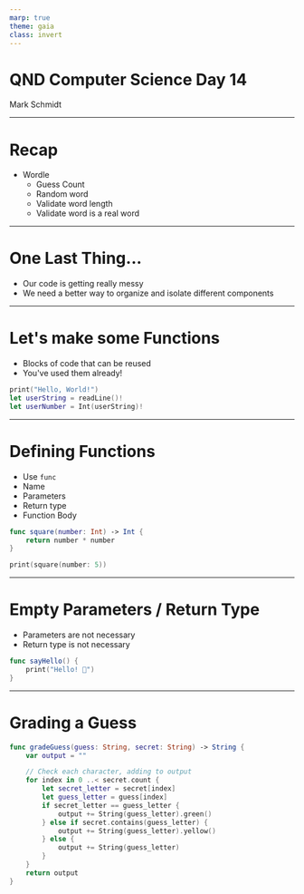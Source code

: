 ```yaml
---
marp: true
theme: gaia
class: invert
---
```


# QND Computer Science Day 14
Mark Schmidt

--- 

# Recap

- Wordle
    - Guess Count
    - Random word
    - Validate word length
    - Validate word is a real word

---

# One Last Thing...

- Our code is getting really messy
- We need a better way to organize and isolate different components

---

# Let's make some Functions

- Blocks of code that can be reused
- You've used them already!

```swift
print("Hello, World!")
let userString = readLine()!
let userNumber = Int(userString)!
```

---

# Defining Functions

- Use `func`
- Name
- Parameters
- Return type
- Function Body

```swift
func square(number: Int) -> Int {
    return number * number
}

print(square(number: 5))
```
--- 

# Empty Parameters / Return Type

- Parameters are not necessary
- Return type is not necessary

```swift
func sayHello() {
    print("Hello! 🦕")
}
```
---

# Grading a Guess

```swift
func gradeGuess(guess: String, secret: String) -> String {
    var output = ""

    // Check each character, adding to output
    for index in 0 ..< secret.count {
        let secret_letter = secret[index]
        let guess_letter = guess[index]
        if secret_letter == guess_letter {
            output += String(guess_letter).green() 
        } else if secret.contains(guess_letter) {
            output += String(guess_letter).yellow()
        } else {
            output += String(guess_letter)
        }
    }
    return output
}
```
